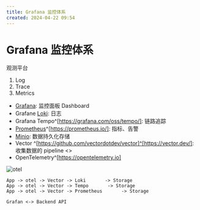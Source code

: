 ```yaml
---
title: Grafana 监控体系
created: 2024-04-22 09:54
---
```


<!-- markdownlint-disable MD025 -->

# Grafana 监控体系

观测平台

1. Log
2. Trace
3. Metrics

- [Grafana](./grafana.md): 监控面板 Dashboard
- Grafane [Loki](./loki.md): 日志
- Grafana Tempo^[https://grafana.com/oss/tempo/]: 链路追踪
- [Prometheus](./prometheus.md)^[https://prometheus.io/]: 指标、告警
- [Minio](../Database/minio.md): 数据持久化存储
- Vector ^[https://github.com/vectordotdev/vector]^[https://vector.dev/]: 收集数据的 pipeline <>
- OpenTelemetry^[https://opentelemetry.io]

![otel](https://opentelemetry.io/img/otel-diagram.svg)

```text
App -> otel -> Vector -> Loki       -> Storage
App -> otel -> Vector -> Tempo       -> Storage
App -> otel -> Vector -> Prometheus       -> Storage

Grafan <-> Backend API
```
